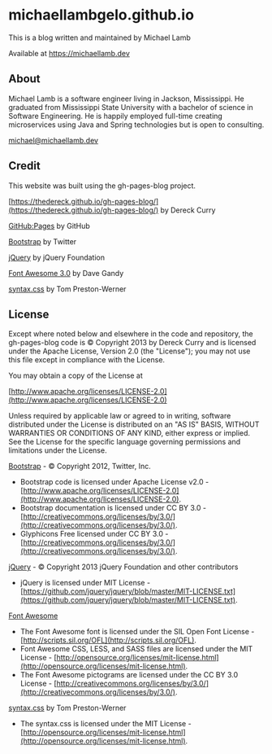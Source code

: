 # michaellambgelo.github.io #

This is a blog written and maintained by Michael Lamb

Available at https://michaellamb.dev

## About ##

Michael Lamb is a software engineer living in Jackson, Mississippi. He graduated from Mississippi State University with a bachelor of science in Software Engineering. He is happily employed full-time creating microservices using Java and Spring technologies but is open to consulting. 

[michael@michaellamb.dev](mailto:michael@michaellamb.dev)

## Credit ##

This website was built using the gh-pages-blog project.

[https://thedereck.github.io/gh-pages-blog/](https://thedereck.github.io/gh-pages-blog/) by Dereck Curry

[GitHub:Pages](http://pages.github.com) by GitHub

[Bootstrap](http://twitter.github.com/bootstrap/) by Twitter

[jQuery](http://jquery.com/) by jQuery Foundation

[Font Awesome 3.0](http://fortawesome.github.com/Font-Awesome/) by Dave Gandy

[syntax.css](https://github.com/mojombo/jekyll) by Tom Preston-Werner 

## License ##

Except where noted below and elsewhere in the code and repository, the gh-pages-blog code is &copy; Copyright 2013 by Dereck Curry and is licensed under the Apache License, Version 2.0 (the "License"); you may not use this file except in compliance with the License.
   
You may obtain a copy of the License at

[http://www.apache.org/licenses/LICENSE-2.0](http://www.apache.org/licenses/LICENSE-2.0)

Unless required by applicable law or agreed to in writing, software distributed under the License is distributed on an "AS IS" BASIS, WITHOUT WARRANTIES OR CONDITIONS OF ANY KIND, either express or implied. See the License for the specific language governing permissions and limitations under the License.


[Bootstrap](http://twitter.github.com/bootstrap/) - &copy; Copyright 2012, Twitter, Inc.
* Bootstrap code is licensed under Apache License v2.0 - [http://www.apache.org/licenses/LICENSE-2.0](http://www.apache.org/licenses/LICENSE-2.0).
* Bootstrap documentation is licensed under CC BY 3.0 - [http://creativecommons.org/licenses/by/3.0/](http://creativecommons.org/licenses/by/3.0/).
* Glyphicons Free licensed under CC BY 3.0 - [http://creativecommons.org/licenses/by/3.0/](http://creativecommons.org/licenses/by/3.0/).

[jQuery](http://jquery.com/) - &copy; Copyright 2013 jQuery Foundation and other contributors
* jQuery is licensed under MIT License - [https://github.com/jquery/jquery/blob/master/MIT-LICENSE.txt](https://github.com/jquery/jquery/blob/master/MIT-LICENSE.txt).

[Font Awesome](http://fortawesome.github.com/Font-Awesome/)
* The Font Awesome font is licensed under the SIL Open Font License - [http://scripts.sil.org/OFL](http://scripts.sil.org/OFL).
* Font Awesome CSS, LESS, and SASS files are licensed under the MIT License - [http://opensource.org/licenses/mit-license.html](http://opensource.org/licenses/mit-license.html).
* The Font Awesome pictograms are licensed under the CC BY 3.0 License - [http://creativecommons.org/licenses/by/3.0/](http://creativecommons.org/licenses/by/3.0/).

[syntax.css](https://github.com/mojombo/jekyll) by Tom Preston-Werner 
* The syntax.css is licensed under the MIT License - [http://opensource.org/licenses/mit-license.html](http://opensource.org/licenses/mit-license.html).
